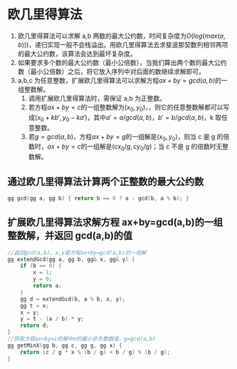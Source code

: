 # 欧几里得算法

1. 欧几里得算法可以求解 a,b 两数的最大公约数，时间复杂度为$O(log(max(a,b)))$，递归实现一般不会栈溢出。用欧几里得算法去求斐波那契数列相邻两项的最大公约数，该算法会达到最坏复杂度。
2. 如果要求多个数的最大公约数（最小公倍数），当我们算出两个数的最大公约数（最小公倍数）之后，将它放入序列中对后面的数继续求解即可。
3. a,b,c 为任意整数，扩展欧几里得算法可以求解方程$ax+by=gcd(a,b)$的一组整数解。
   1. 调用扩展欧几里得算法时，需保证 a,b 为正整数。
   2. 若方程$ax+by=c$的一组整数解为$(x_0,y_0)$，，则它的任意整数解都可以写成$(x_0+kb', y_0-ka')$，其中$a'=a/gcd(a,b)$，$b'=b/gcd(a,b)$，k 取任意整数。
   3. 若$g=gcd(a,b)$，方程$ax+by=g$的一组解是$(x_0,y_0)$，则当 c 是 g 的倍数时，$ax+by=c$的一组解是$(cx_0/g, cy_0/g)$；当 c 不是 g 的倍数时无整数解。

## 通过欧几里得算法计算两个正整数的最大公约数

```cpp
gg gcd(gg a, gg b) { return b == 0 ? a : gcd(b, a % b); }
```

## 扩展欧几里得算法求解方程 ax+by=gcd(a,b)的一组整数解，并返回 gcd(a,b)的值

```cpp
//返回gcd(a,b)，x,y是方程ax+by=gcd(a,b)的一组解
gg extendGcd(gg a, gg b, gg& x, gg& y) {
    if (b == 0) {
        x = 1;
        y = 0;
        return a;
    }
    gg d = extendGcd(b, a % b, x, y);
    gg t = x;
    x = y;
    y = t - (a / b) * y;
    return d;
}
//获取方程ax+by=c的解中x的最小非负整数值，g=gcd(a,b)
gg getMinX(gg b, gg c, gg g, gg x) {
    return (c / g * x % (b / g) + b / g) % (b / g);
}
```
